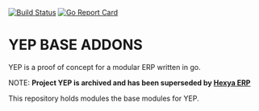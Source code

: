 [![Build Status](https://travis-ci.org/npiganeau/yep-base.svg?branch=master)](https://travis-ci.org/npiganeau/yep-base)
[![Go Report Card](https://goreportcard.com/badge/npiganeau/yep-base)](https://goreportcard.com/report/npiganeau/yep-base)

YEP BASE ADDONS
===============
YEP is a proof of concept for a modular ERP written in go.

NOTE: **Project YEP is archived and has been superseded by [Hexya ERP](https://github.com/hexya-erp)**

This repository holds modules the base modules for YEP.
